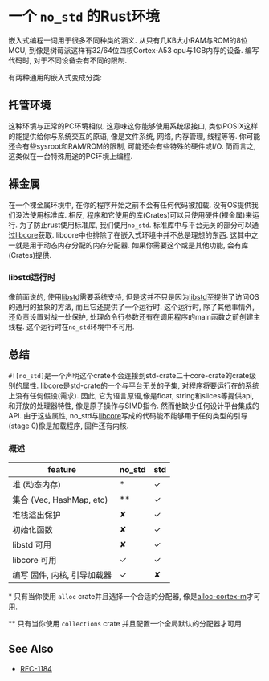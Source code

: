 # 一个 `no_std` 的Rust环境

嵌入式编程一词用于很多不同种类的涵义. 从只有几KB大小RAM与ROM的8位MCU, 到像是树莓派这样有32/64位四核Cortex-A53 cpu与1GB内存的设备.
编写代码时, 对于不同设备会有不同的限制.

有两种通用的嵌入式变成分类:

## 托管环境

这种环境与正常的PC环境相似. 这意味这你能够使用系统级接口, 类似POSIX这样的能提供给你与系统交互的原语, 像是文件系统, 网络, 内存管理, 线程等等.
你可能还会有些sysroot和RAM/ROM的限制, 可能还会有些特殊的硬件或I/O. 简而言之, 这类似在一台特殊用途的PC环境上编程.

## 裸金属

在一个裸金属环境中, 在你的程序开始之前不会有任何代码被加载.
没有OS提供我们没法使用标准库.
相反, 程序和它使用的库(Crates)可以只使用硬件(裸金属)来运行.
为了防止rust使用标准库, 我们使用`no_std`.
标准库中与平台无关的部分可以通过[libcore](https://doc.rust-lang.org/core/)获取.
libcore中也排除了在嵌入式环境中并不总是理想的东西.
这其中之一就是用于动态内存分配的内存分配器.
如果你需要这个或是其他功能, 会有库(Crates)提供.

### libstd运行时

像前面说的, 使用[libstd](https://doc.rust-lang.org/std/)需要系统支持, 但是这并不只是因为[libstd](https://doc.rust-lang.org/std/)至提供了访问OS的通用的抽象的方法, 而且它还提供了一个运行时.
这个运行时, 除了其他事情外, 还负责设置对战一处保护, 处理命令行参数还有在调用程序的main函数之前创建主线程. 这个运行时在`no_std`环境中不可用.

## 总结

`#![no_std]`是一个声明这个crate不会连接到std-crate二十core-crate的crate级别的属性.
[libcore](https://doc.rust-lang.org/core/)是std-crate的一个与平台无关的子集, 对程序将要运行在的系统上没有任何假设(需求).
因此, 它为语言原语,像是float, string和slices等提供api, 和开放的处理器特性, 像是原子操作与SIMD指令.
然而他缺少任何设计平台集成的API.
由于这些属性, no\_std与[libcore](https://doc.rust-lang.org/core/)写成的代码能不能够用于任何类型的引导(stage 0)像是加载程序, 固件还有内核.

### 概述

| feature                                                   | no\_std | std |
|-----------------------------------------------------------|--------|-----|
| 堆 (动态内存)                                              |   *    |  ✓  |
| 集合 (Vec, HashMap, etc)                                  |  **    |  ✓  |
| 堆栈溢出保护                                               |   ✘    |  ✓  |
| 初始化函数                                                 |   ✘    |  ✓  |
| libstd  可用                                               |   ✘    |  ✓  |
| libcore 可用                                               |   ✓    |  ✓  |
| 编写 固件, 内核, 引导加载器                                  |   ✓    |  ✘  |

\* 只有当你使用 `alloc` crate并且选择一个合适的分配器, 像是[alloc-cortex-m]才可用.

\** 只有当你使用 `collections` crate 并且配置一个全局默认的分配器才可用

[alloc-cortex-m]: https://github.com/rust-embedded/alloc-cortex-m

## See Also

* [RFC-1184](https://github.com/rust-lang/rfcs/blob/master/text/1184-stabilize-no_std.md)
